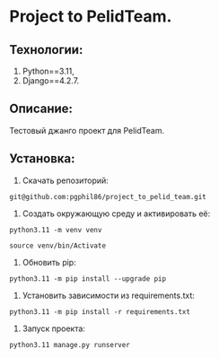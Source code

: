 # Project to PelidTeam.

## Технологии:
1. Python==3.11,
1. Django==4.2.7.

## Описание:
Тестовый джанго проект для PelidTeam.

## Установка:
1. Скачать репозиторий:
```
git@github.com:pgphil86/project_to_pelid_team.git
```
1. Создать окружающую среду и активировать её:
```
python3.11 -m venv venv
```
```
source venv/bin/Activate
```
1. Обновить pip:
```
python3.11 -m pip install --upgrade pip
```
1. Установить зависимости из requirements.txt:
```
python3.11 -m pip install -r requirements.txt
```
1. Запуск проекта:
```
python3.11 manage.py runserver
```
